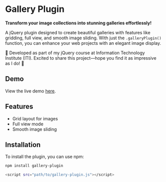 # Gallery Plugin

**Transform your image collections into stunning galleries effortlessly!**

A jQuery plugin designed to create beautiful galleries with features like gridding, full view, and smooth image sliding. With just the `.galleryPlugin()` function, you can enhance your web projects with an elegant image display.

🚀 Developed as part of my jQuery course at Information Technology Institute (ITI). Excited to share this project—hope you find it as impressive as I do! 🤞

## Demo

View the live demo [here](https://mo3lii.github.io/Gallery-Project/).

## Features

- Grid layout for images
- Full view mode
- Smooth image sliding

## Installation

To install the plugin, you can use npm:

```bash
npm install gallery-plugin

<script src="path/to/gallery-plugin.js"></script>

